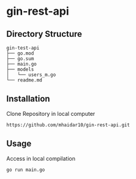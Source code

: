 # gin-rest-api

## Directory Structure

   ```shell
   gin-test-api
├── go.mod
├── go.sum
├── main.go
├── models
│   └── users_m.go
└── readme.md
   ```

## Installation
Clone Repository in local computer
   ```shell
   https://github.com/mhaidar10/gin-rest-api.git
   ```
## Usage  
Access in local compilation
  ```shell
  go run main.go
  ```
